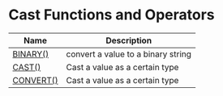 # **Cast Functions and Operators**

| Name | Description|
|---|-----|
| [BINARY()](binary.md) | convert a value to a binary string |
| [CAST()](cast.md) | Cast a value as a certain type |
| [CONVERT()](convert.md) | Cast a value as a certain type |
